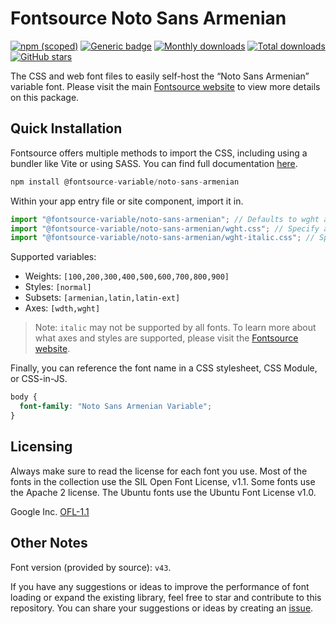 # Fontsource Noto Sans Armenian

[![npm (scoped)](https://img.shields.io/npm/v/@fontsource-variable/noto-sans-armenian?color=brightgreen)](https://www.npmjs.com/package/@fontsource-variable/noto-sans-armenian) [![Generic badge](https://img.shields.io/badge/fontsource-passing-brightgreen)](https://github.com/fontsource/fontsource) [![Monthly downloads](https://badgen.net/npm/dm/@fontsource-variable/noto-sans-armenian)](https://github.com/fontsource/fontsource) [![Total downloads](https://badgen.net/npm/dt/@fontsource-variable/noto-sans-armenian)](https://github.com/fontsource/fontsource) [![GitHub stars](https://img.shields.io/github/stars/fontsource/fontsource.svg?style=social&label=Star)](https://github.com/fontsource/fontsource/stargazers)

The CSS and web font files to easily self-host the “Noto Sans Armenian” variable font. Please visit the main [Fontsource website](https://fontsource.org/fonts/noto-sans-armenian) to view more details on this package.

## Quick Installation

Fontsource offers multiple methods to import the CSS, including using a bundler like Vite or using SASS. You can find full documentation [here](https://fontsource.org/docs/getting-started/introduction).

```javascript
npm install @fontsource-variable/noto-sans-armenian
```

Within your app entry file or site component, import it in.

```javascript
import "@fontsource-variable/noto-sans-armenian"; // Defaults to wght axis
import "@fontsource-variable/noto-sans-armenian/wght.css"; // Specify axis
import "@fontsource-variable/noto-sans-armenian/wght-italic.css"; // Specify axis and style
```

Supported variables:
- Weights: `[100,200,300,400,500,600,700,800,900]`
- Styles: `[normal]`
- Subsets: `[armenian,latin,latin-ext]`
- Axes: `[wdth,wght]`

> Note: `italic` may not be supported by all fonts. To learn more about what axes and styles are supported, please visit the [Fontsource website](https://fontsource.org/fonts/noto-sans-armenian).

Finally, you can reference the font name in a CSS stylesheet, CSS Module, or CSS-in-JS.

```css
body {
  font-family: "Noto Sans Armenian Variable";
}
```

## Licensing
Always make sure to read the license for each font you use. Most of the fonts in the collection use the SIL Open Font License, v1.1. Some fonts use the Apache 2 license. The Ubuntu fonts use the Ubuntu Font License v1.0.

Google Inc.
[OFL-1.1](http://scripts.sil.org/OFL)

## Other Notes
Font version (provided by source): `v43`.

If you have any suggestions or ideas to improve the performance of font loading or expand the existing library, feel free to star and contribute to this repository. You can share your suggestions or ideas by creating an [issue](https://github.com/fontsource/fontsource/issues).